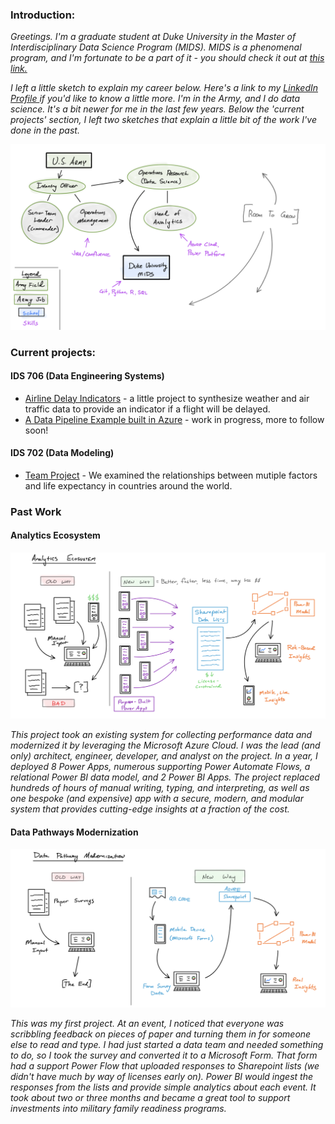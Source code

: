 ### Introduction:

*Greetings. I'm a graduate student at Duke University in the Master of Interdisciplinary Data Science Program (MIDS). MIDS is a phenomenal program, and I'm fortunate to be a part of it - you should check it out at [this link.](https://datascience.duke.edu)*

*I left a little sketch to explain my career below. Here's a link to my [LinkedIn Profile ](https://www.linkedin.com/in/andrew-kroening/)if you'd like to know a little more. I'm in the Army, and I do data science. It's a bit newer for me in the last few years. Below the 'current projects' section, I left two sketches that explain a little bit of the work I've done in the past.*

![alt text](https://github.com/andrewkroening/andrewkroening/blob/6198ec4a0fdc3ba1753f04358b52ee728797b287/career_sketch.png?raw=true)

### Current projects:

#### IDS 706 (Data Engineering Systems)

* [Airline Delay Indicators](https://github.com/nogibjj/Flight-Delay-Project-Kroening) - a little project to synthesize weather and air traffic data to provide an indicator if a flight will be delayed.
* [A Data Pipeline Example built in Azure](https://github.com/andrewkroening/azure-pipeline-example) - work in progress, more to follow soon!

#### IDS 702 (Data Modeling)

* [Team Project](https://github.com/andrewkroening/orange-modeling-project) - We examined the relationships between mutiple factors and life expectancy in countries around the world.

### Past Work

#### Analytics Ecosystem

![alt text](https://github.com/andrewkroening/andrewkroening/blob/6198ec4a0fdc3ba1753f04358b52ee728797b287/ecosystem_sketch.png?raw=true)

*This project took an existing system for collecting performance data and modernized it by leveraging the Microsoft Azure Cloud. I was the lead (and only) architect, engineer, developer, and analyst on the project. In a year, I deployed 8 Power Apps, numerous supporting Power Automate Flows, a relational Power BI data model, and 2 Power BI Apps. The project replaced hundreds of hours of manual writing, typing, and interpreting, as well as one bespoke (and expensive) app with a secure, modern, and modular system that provides cutting-edge insights at a fraction of the cost.*

#### Data Pathways Modernization

![alt text](https://github.com/andrewkroening/andrewkroening/blob/6198ec4a0fdc3ba1753f04358b52ee728797b287/pathway_sketch.png?raw=true)

*This was my first project. At an event, I noticed that everyone was scribbling feedback on pieces of paper and turning them in for someone else to read and type. I had just started a data team and needed something to do, so I took the survey and converted it to a Microsoft Form. That form had a support Power Flow that uploaded responses to Sharepoint lists (we didn't have much by way of licenses early on). Power BI would ingest the responses from the lists and provide simple analytics about each event. It took about two or three months and became a great tool to support investments into military family readiness programs.*
